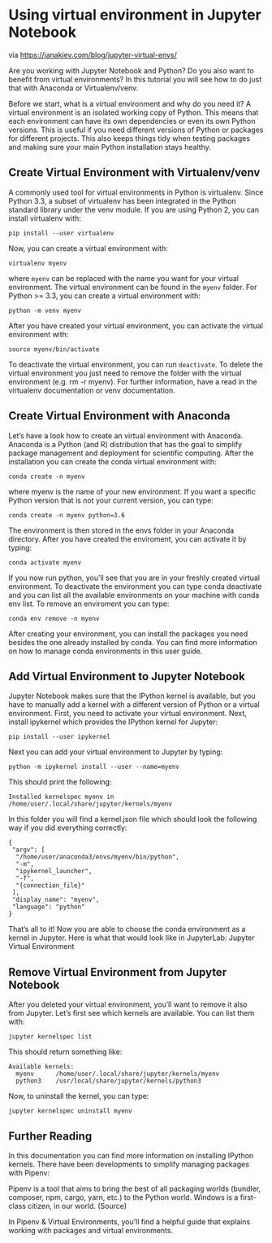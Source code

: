 # Using virtual environment in Jupyter Notebook

via https://janakiev.com/blog/jupyter-virtual-envs/

Are you working with Jupyter Notebook and Python? Do you also want to benefit from virtual environments? 
In this tutorial you will see how to do just that with Anaconda or Virtualenv/venv.

Before we start, what is a virtual environment and why do you need it? A virtual environment is an isolated working copy of Python. 
This means that each environment can have its own dependencies or even its own Python versions. 
This is useful if you need different versions of Python or packages for different projects. 
This also keeps things tidy when testing packages and making sure your main Python installation stays healthy.

## Create Virtual Environment with Virtualenv/venv
A commonly used tool for virtual environments in Python is virtualenv. Since Python 3.3, a subset of virtualenv has been integrated in the Python standard library under the venv module. If you are using Python 2, you can install virtualenv with:

```
pip install --user virtualenv
```
Now, you can create a virtual environment with:

```
virtualenv myenv
```
where `myenv` can be replaced with the name you want for your virtual environment.
The virtual environment can be found in the `myenv` folder. For Python >= 3.3, you can create a virtual environment with:

```
python -m venv myenv
```
After you have created your virtual environment, you can activate the virtual environment with:

```
source myenv/bin/activate
```
To deactivate the virtual environment, you can run `deactivate`. 
To delete the virtual environment you just need to remove the folder with the virtual environment (e.g. rm -r myenv). 
For further information, have a read in the virtualenv documentation or venv documentation.

## Create Virtual Environment with Anaconda
Let’s have a look how to create an virtual environment with Anaconda. Anaconda is a Python (and R) distribution that has the goal to simplify package management and deployment for scientific computing. After the installation you can create the conda virtual environment with:

```
conda create -n myenv
````
where myenv is the name of your new environment. If you want a specific Python version that is not your current version, you can type:

```
conda create -n myenv python=3.6
```
The environment is then stored in the envs folder in your Anaconda directory. After you have created the enviroment, you can activate it by typing:

```
conda activate myenv
```
If you now run python, you’ll see that you are in your freshly created virtual environment. To deactivate the environment you can type conda deactivate and you can list all the available environments on your machine with conda env list. To remove an enviroment you can type:

```
conda env remove -n myenv
```
After creating your environment, you can install the packages you need besides the one already installed by conda. You can find more information on how to manage conda environments in this user guide.

## Add Virtual Environment to Jupyter Notebook
Jupyter Notebook makes sure that the IPython kernel is available, but you have to manually add a kernel with a different version of Python or a virtual environment. First, you need to activate your virtual environment. Next, install ipykernel which provides the IPython kernel for Jupyter:

```
pip install --user ipykernel
```
Next you can add your virtual environment to Jupyter by typing:

```
python -m ipykernel install --user --name=myenv
```
This should print the following:

```
Installed kernelspec myenv in /home/user/.local/share/jupyter/kernels/myenv
```
In this folder you will find a kernel.json file which should look the following way if you did everything correctly:
```
{
 "argv": [
  "/home/user/anaconda3/envs/myenv/bin/python",
  "-m",
  "ipykernel_launcher",
  "-f",
  "{connection_file}"
 ],
 "display_name": "myenv",
 "language": "python"
}
```
That’s all to it! Now you are able to choose the conda environment as a kernel in Jupyter. Here is what that would look like in JupyterLab:
Jupyter Virtual Environment

## Remove Virtual Environment from Jupyter Notebook
After you deleted your virtual environment, you’ll want to remove it also from Jupyter. Let’s first see which kernels are available. You can list them with:

```
jupyter kernelspec list
```
This should return something like:

```
Available kernels:
  myenv      /home/user/.local/share/jupyter/kernels/myenv
  python3    /usr/local/share/jupyter/kernels/python3
```
Now, to uninstall the kernel, you can type:

```
jupyter kernelspec uninstall myenv
```

## Further Reading
In this documentation you can find more information on installing IPython kernels. There have been developments to simplify managing packages with Pipenv:

Pipenv is a tool that aims to bring the best of all packaging worlds (bundler, composer, npm, cargo, yarn, etc.) to the Python world. Windows is a first-class citizen, in our world. (Source)

In Pipenv & Virtual Environments, you’ll find a helpful guide that explains working with packages and virtual environments.
